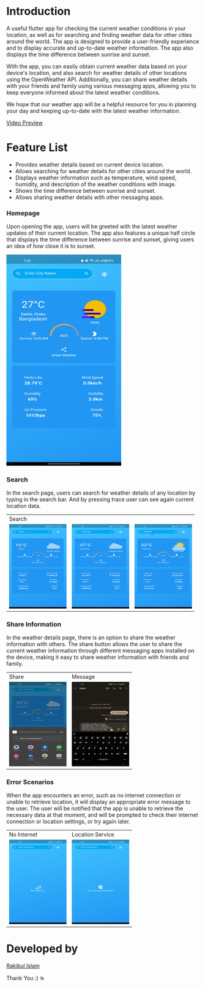 # Introduction
A useful flutter app for checking the current weather conditions in your location, as well as for searching and finding weather data for other cities around the world. The app is designed to provide a user-friendly experience and to display accurate and up-to-date weather information. The app also displays the time difference between sunrise and sunset.

With the app, you can easily obtain current weather data based on your device's location, and also search for weather details of other locations using the OpenWeather API. Additionally, you can share weather details with your friends and family using various messaging apps, allowing you to keep everyone informed about the latest weather conditions.

We hope that our weather app will be a helpful resource for you in planning your day and keeping up-to-date with the latest weather information.

[Video Preview](https://www.linkedin.com/posts/rakibul-islam-9078b1187_flutter-flutterdeveloper-activity-7042835656510767104-pz6q?utm_source=share&utm_medium=member_desktop)

# Feature List
- Provides weather details based on current device location.
- Allows searching for weather details for other cities around the world.
- Displays weather information such as temperature, wind speed, humidity, and description of the weather conditions with image.
- Shows the time difference between sunrise and sunset.
- Allows sharing weather details with other messaging apps.

### Homepage
Upon opening the app, users will be greeted with the latest weather updates of their current location. The app also features a unique half circle that displays the time difference between sunrise and sunset, giving users an idea of how close it is to sunset.

<img src="https://github.com/Rakibul25/weather-app-flutter-/blob/main/screenshots/home.jpg" width="300" height="550">

### Search
In the search page, users can search for weather details of any location by typing in the search bar. And by pressing trace user can see again current location data.

<table>
  <tr>
     <td>Search</td>
  </tr>
  <tr>
    <td><img src="https://github.com/Rakibul25/weather-app-flutter-/blob/main/screenshots/london.jpg" width="150" height="220"></td>
    <td><img src="https://github.com/Rakibul25/weather-app-flutter-/blob/main/screenshots/antarctica.jpg" width="150" height="220"></td>
    <td><img src="https://github.com/Rakibul25/weather-app-flutter-/blob/main/screenshots/rajshahi.jpg" width="150" height="220"></td>
  </tr>
 </table>
 
 ### Share Information
 In the weather details page, there is an option to share the weather information with others. The share button allows the user to share the current weather information through different messaging apps installed on the device, making it easy to share weather information with friends and family.
 
 <table>
  <tr>
     <td>Share</td>
     <td>Message</td>
  </tr>
  <tr>
    <td><img src="https://github.com/Rakibul25/weather-app-flutter-/blob/main/screenshots/share.jpg" width="150" height="220"></td>
    <td><img src="https://github.com/Rakibul25/weather-app-flutter-/blob/main/screenshots/msg.jpg" width="150" height="220"></td>
  </tr>
 </table>
 
 ### Error Scenarios
 When the app encounters an error, such as no internet connection or unable to retrieve location, it will display an appropriate error message to the user. The user will be notified that the app is unable to retrieve the necessary data at that moment, and will be prompted to check their internet connection or location settings, or try again later.
 
 <table>
  <tr>
     <td>No Internet</td>
     <td>Location Service</td>
  </tr>
  <tr>
    <td><img src="https://github.com/Rakibul25/weather-app-flutter-/blob/main/screenshots/nointernet.jpg" width="150" height="220"></td>
    <td><img src="https://github.com/Rakibul25/weather-app-flutter-/blob/main/screenshots/location.jpg" width="150" height="220"></td>
  </tr>
 </table>

# Developed by
[Rakibul Islam](https://github.com/Rakibul25)

Thank You :) ☕
